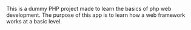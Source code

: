 This is a dummy PHP project made to learn the basics of php web development.
The purpose of this app is to learn how a web framework works at a basic level. 
